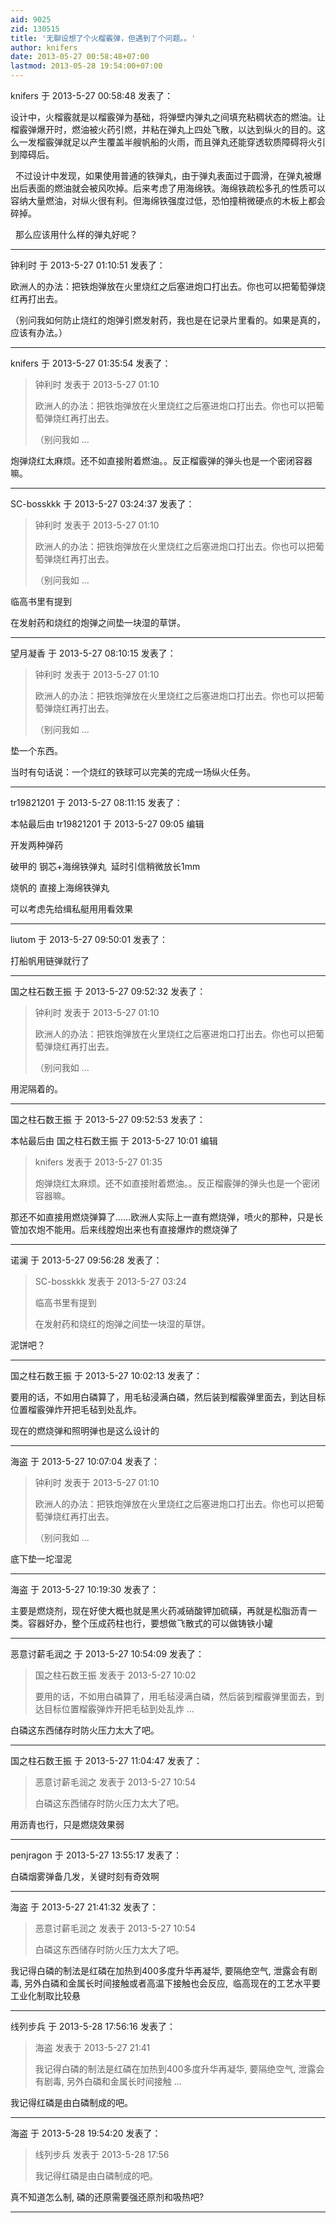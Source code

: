 ```yaml
---
aid: 9025
zid: 130515
title: '无聊设想了个火榴霰弹，但遇到了个问题。。'
author: knifers
date: 2013-05-27 00:58:48+07:00
lastmod: 2013-05-28 19:54:00+07:00
---
```


knifers 于 2013-5-27 00:58:48 发表了：

设计中，火榴霰就是以榴霰弹为基础，将弹壁内弹丸之间填充粘稠状态的燃油。让榴霰弹爆开时，燃油被火药引燃，并粘在弹丸上四处飞散，以达到纵火的目的。这么一发榴霰弹就足以产生覆盖半艘帆船的火雨，而且弹丸还能穿透软质障碍将火引到障碍后。

  不过设计中发现，如果使用普通的铁弹丸，由于弹丸表面过于圆滑，在弹丸被爆出后表面的燃油就会被风吹掉。后来考虑了用海绵铁。海绵铁疏松多孔的性质可以容纳大量燃油，对纵火很有利。但海绵铁强度过低，恐怕撞稍微硬点的木板上都会碎掉。

  那么应该用什么样的弹丸好呢？

---------

钟利时 于 2013-5-27 01:10:51 发表了：

欧洲人的办法：把铁炮弹放在火里烧红之后塞进炮口打出去。你也可以把葡萄弹烧红再打出去。

（别问我如何防止烧红的炮弹引燃发射药，我也是在记录片里看的。如果是真的，应该有办法。）

---------

knifers 于 2013-5-27 01:35:54 发表了：

> 钟利时 发表于 2013-5-27 01:10
> 
> 欧洲人的办法：把铁炮弹放在火里烧红之后塞进炮口打出去。你也可以把葡萄弹烧红再打出去。
> 
> （别问我如 ...



炮弹烧红太麻烦。还不如直接附着燃油。。反正榴霰弹的弹头也是一个密闭容器嘛。

---------

SC-bosskkk 于 2013-5-27 03:24:37 发表了：

> 钟利时 发表于 2013-5-27 01:10
> 
> 欧洲人的办法：把铁炮弹放在火里烧红之后塞进炮口打出去。你也可以把葡萄弹烧红再打出去。
> 
> （别问我如 ...



临高书里有提到

在发射药和烧红的炮弹之间垫一块湿的草饼。

---------

望月凝香 于 2013-5-27 08:10:15 发表了：

> 钟利时 发表于 2013-5-27 01:10
> 
> 欧洲人的办法：把铁炮弹放在火里烧红之后塞进炮口打出去。你也可以把葡萄弹烧红再打出去。
> 
> （别问我如 ...



垫一个东西。

当时有句话说：一个烧红的铁球可以完美的完成一场纵火任务。

---------

tr19821201 于 2013-5-27 08:11:15 发表了：

本帖最后由 tr19821201 于 2013-5-27 09:05 编辑 

开发两种弹药

破甲的 钢芯+海绵铁弹丸  延时引信稍微放长1mm

烧帆的 直接上海绵铁弹丸

可以考虑先给缉私艇用用看效果

---------

liutom 于 2013-5-27 09:50:01 发表了：

打船帆用链弹就行了

---------

国之柱石数王振 于 2013-5-27 09:52:32 发表了：

> 钟利时 发表于 2013-5-27 01:10
> 
> 欧洲人的办法：把铁炮弹放在火里烧红之后塞进炮口打出去。你也可以把葡萄弹烧红再打出去。
> 
> （别问我如 ...



用泥隔着的。

---------

国之柱石数王振 于 2013-5-27 09:52:53 发表了：

本帖最后由 国之柱石数王振 于 2013-5-27 10:01 编辑 


> 
> knifers 发表于 2013-5-27 01:35
> 
> 炮弹烧红太麻烦。还不如直接附着燃油。。反正榴霰弹的弹头也是一个密闭容器嘛。



那还不如直接用燃烧弹算了……欧洲人实际上一直有燃烧弹，喷火的那种，只是长管加农炮不能用。后来线膛炮出来也有直接爆炸的燃烧弹了

---------

诺澜 于 2013-5-27 09:56:28 发表了：

> SC-bosskkk 发表于 2013-5-27 03:24
> 
> 临高书里有提到
> 
> 在发射药和烧红的炮弹之间垫一块湿的草饼。



泥饼吧？

---------

国之柱石数王振 于 2013-5-27 10:02:13 发表了：

要用的话，不如用白磷算了，用毛毡浸满白磷，然后装到榴霰弹里面去，到达目标位置榴霰弹炸开把毛毡到处乱炸。

现在的燃烧弹和照明弹也是这么设计的

---------

海盗 于 2013-5-27 10:07:04 发表了：

> 钟利时 发表于 2013-5-27 01:10
> 
> 欧洲人的办法：把铁炮弹放在火里烧红之后塞进炮口打出去。你也可以把葡萄弹烧红再打出去。
> 
> （别问我如 ...



底下垫一坨湿泥

---------

海盗 于 2013-5-27 10:19:30 发表了：

主要是燃烧剂，现在好使大概也就是黑火药减硝酸钾加硫磺，再就是松脂沥青一类。容器好办，整个压成药柱也行，要想做飞散式的可以做铸铁小罐

---------

恶意讨薪毛润之 于 2013-5-27 10:54:09 发表了：

> 国之柱石数王振 发表于 2013-5-27 10:02
> 
> 要用的话，不如用白磷算了，用毛毡浸满白磷，然后装到榴霰弹里面去，到达目标位置榴霰弹炸开把毛毡到处乱炸 ...



白磷这东西储存时防火压力太大了吧。

---------

国之柱石数王振 于 2013-5-27 11:04:47 发表了：

> 恶意讨薪毛润之 发表于 2013-5-27 10:54
> 
> 白磷这东西储存时防火压力太大了吧。



用沥青也行，只是燃烧效果弱

---------

penjragon 于 2013-5-27 13:55:17 发表了：

白磷烟雾弹备几发，关键时刻有奇效啊

---------

海盗 于 2013-5-27 21:41:32 发表了：

> 恶意讨薪毛润之 发表于 2013-5-27 10:54
> 
> 白磷这东西储存时防火压力太大了吧。



我记得白磷的制法是红磷在加热到400多度升华再凝华, 要隔绝空气, 泄露会有剧毒, 另外白磷和金属长时间接触或者高温下接触也会反应,  临高现在的工艺水平要工业化制取比较悬

---------

线列步兵 于 2013-5-28 17:56:16 发表了：

> 海盗 发表于 2013-5-27 21:41
> 
> 我记得白磷的制法是红磷在加热到400多度升华再凝华, 要隔绝空气, 泄露会有剧毒, 另外白磷和金属长时间接触 ...



我记得红磷是由白磷制成的吧。

---------

海盗 于 2013-5-28 19:54:20 发表了：

> 线列步兵 发表于 2013-5-28 17:56
> 
> 我记得红磷是由白磷制成的吧。



真不知道怎么制, 磷的还原需要强还原剂和吸热吧?

---------

